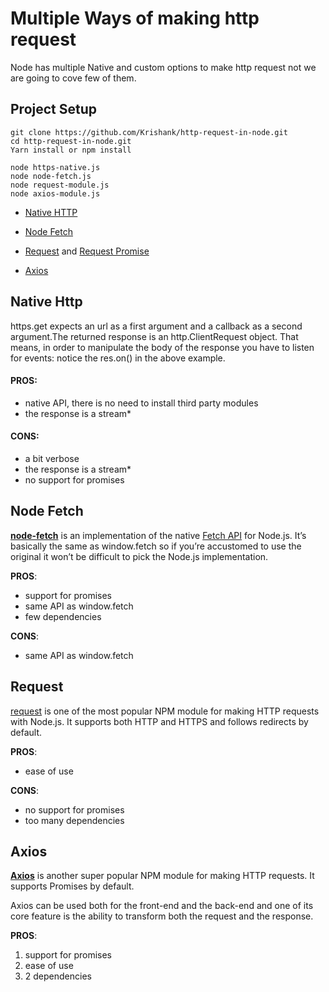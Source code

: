
# Multiple Ways of making http request

  

Node has multiple Native and custom options to make http request not we are going to cove few of them.

  

## Project Setup

  

```
git clone https://github.com/Krishank/http-request-in-node.git
cd http-request-in-node.git
Yarn install or npm install

node https-native.js
node node-fetch.js
node request-module.js
node axios-module.js
```

  
  
  

-  [Native HTTP](https://nodejs.org/api/http.html)

-  [Node Fetch](https://nodejs.org/api/http.html)

-  [Request](https://www.npmjs.com/package/request) and [Request Promise](https://www.npmjs.com/package/request-promise)

-  [Axios](https://www.npmjs.com/package/axios)

  
  

## Native Http

  

https.get expects an url as a first argument and a callback as a second argument.The returned response is an http.ClientRequest object. That means, in order to manipulate the body of the response you have to listen for events: notice the res.on() in the above example.

#### PROS:

- native API, there is no need to install third party modules
- the response is a stream*

  
#### CONS:

- a bit verbose
- the response is a stream*
- no support for promises


## Node Fetch

[**node-fetch**](https://www.npmjs.com/package/node-fetch) is an implementation of the native [Fetch API](https://developer.mozilla.org/en-US/docs/Web/API/Fetch_API) for Node.js. It’s basically the same as window.fetch so if you’re accustomed to use the original it won’t be difficult to pick the Node.js implementation.

**PROS**:
-  support for promises
-  same API as window.fetch
- few dependencies

**CONS**:
- same API as window.fetch

## Request
[request](https://www.npmjs.com/package/request) is one of the most popular NPM module for making HTTP requests with Node.js. It supports both HTTP and HTTPS and follows redirects by default.

**PROS**:

- ease of use

**CONS**:

- no support for promises
- too many dependencies

## Axios
[**Axios**](https://www.npmjs.com/package/axios)  is another super popular NPM module for making HTTP requests. It supports Promises by default.

Axios can be used both for the front-end and the back-end and one of its core feature is the ability to transform both the request and the response.

**PROS**:

1.  support for promises
2.  ease of use
3.  2 dependencies